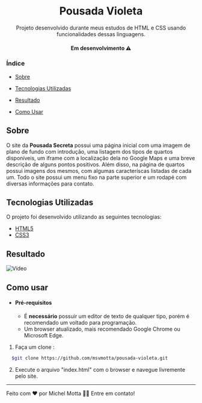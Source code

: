 <h1 align="center">Pousada Violeta</h1>
<p align="center">Projeto desenvolvido durante meus estudos de HTML e CSS usando funcionalidades dessas linguagens.</p>

<h4 align="center"> 
	Em desenvolvimento ⚠️
</h4>

### Índice

- [Sobre](#sobre)

- [Tecnologias Utilizadas](#tecnologias-utilizadas)

- [Resultado](#resultado)

- [Como Usar](#como-usar)

## Sobre

O site da <strong>Pousada Secreta</strong> possui uma página inicial com uma imagem de plano de fundo com introdução, uma listagem dos tipos de quartos disponíveis, um iframe com a localização dela no Google Maps e uma breve descrição de alguns pontos positivos. Além disso, na página de quartos possui imagens dos mesmos, com algumas caracteríscas listadas de cada um. Todo o site possui um menu fixo na parte superior e um rodapé com diversas informações para contato. 



## Tecnologias Utilizadas

O projeto foi desenvolvido utilizando as seguintes tecnologias:

- [HTML5](https://html.com)
- [CSS3](https://html.com/css/)

## Resultado

![Vídeo](./assets/pousadaSecreta.gif)

## Como usar

- #### **Pré-requisitos**

  - É **necessário** possuir um editor de texto de qualquer tipo, porém é recomendado um voltado para programação.
  - Um browser atualizado, mais recomendado Google Chrome ou Microsoft Edge.

1. Faça um clone :

```sh
  $git clone https://github.com/msvmotta/pousada-violeta.git
```

2. Execute o arquivo "index.html" com o browser e navegue livremente pelo site.

---

Feito com ❤️ por Michel Motta 👋🏽 Entre em contato!
